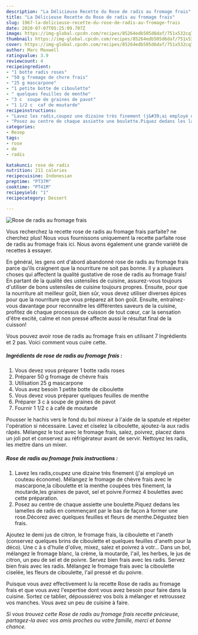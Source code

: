 ```yaml
---
description: "La Délicieuse Recette du Rose de radis au fromage frais"
title: "La Délicieuse Recette du Rose de radis au fromage frais"
slug: 1967-la-delicieuse-recette-du-rose-de-radis-au-fromage-frais
date: 2020-07-07T05:25:09.707Z
image: https://img-global.cpcdn.com/recipes/85264edb505d6daf/751x532cq70/rose-de-radis-au-fromage-frais-photo-principale-de-la-recette.jpg
thumbnail: https://img-global.cpcdn.com/recipes/85264edb505d6daf/751x532cq70/rose-de-radis-au-fromage-frais-photo-principale-de-la-recette.jpg
cover: https://img-global.cpcdn.com/recipes/85264edb505d6daf/751x532cq70/rose-de-radis-au-fromage-frais-photo-principale-de-la-recette.jpg
author: Marc Maxwell
ratingvalue: 3.9
reviewcount: 4
recipeingredient:
- "1 botte radis roses"
- "50 g fromage de chvre frais"
- "25 g mascarpone"
- "1 petite botte de ciboulette"
- " quelques feuilles de menthe"
- "3 c  soupe de graines de pavot"
- "1 1/2 c  caf de moutarde"
recipeinstructions:
- "Lavez les radis,coupez une dizaine très finement (j&#39;ai employé un couteau économe). Mélangez le fromage de chèvre frais avec le mascarpone,la ciboulette et la menthe coupées très finement, la moutarde,les graines de pavot, sel et poivre.Formez 4 boulettes avec cette préparation."
- "Posez au centre de chaque assiette une boulette.Piquez dedans les lamelles de radis en commençant par le bas de façon à former une rose.Décorez avec quelques feuilles et fleurs de menthe.Dégustez bien frais."
categories:
- Resep
tags:
- rose
- de
- radis

katakunci: rose de radis 
nutrition: 211 calories
recipecuisine: Indonesian
preptime: "PT37M"
cooktime: "PT41M"
recipeyield: "1"
recipecategory: Dessert

---
```



![Rose de radis au fromage frais](https://img-global.cpcdn.com/recipes/85264edb505d6daf/751x532cq70/rose-de-radis-au-fromage-frais-photo-principale-de-la-recette.jpg)

Vous recherchez la recette rose de radis au fromage frais parfaite? ne cherchez plus! Nous vous fournissons uniquement la recette parfaite rose de radis au fromage frais ici. Nous avons également une grande variété de recettes à essayer.

En général, les gens ont d'abord abandonné rose de radis au fromage frais parce qu'ils craignent que la nourriture ne soit pas bonne. Il y a plusieurs choses qui affectent la qualité gustative de rose de radis au fromage frais! En partant de la qualité des ustensiles de cuisine, assurez-vous toujours d'utiliser de bons ustensiles de cuisine toujours propres. Ensuite, pour que la nourriture ait meilleur goût, bien sûr, vous devez utiliser diverses épices pour que la nourriture que vous préparez ait bon goût. Ensuite, entraînez-vous davantage pour reconnaître les différentes saveurs de la cuisine, profitez de chaque processus de cuisson de tout cœur, car la sensation d'être excité, calme et non pressé affecte aussi le résultat final de la cuisson!

<!--inarticleads1-->

Vous pouvez avoir rose de radis au fromage frais en utilisant 7 Ingrédients et 2 pas. Voici comment vous cuire cette.

##### Ingrédients de rose de radis au fromage frais :

1. Vous devez vous préparer 1 botte radis roses
1. Préparer 50 g fromage de chèvre frais
1. Utilisation 25 g mascarpone
1. Vous avez besoin 1 petite botte de ciboulette
1. Vous devez vous préparer  quelques feuilles de menthe
1. Préparer 3 c à soupe de graines de pavot
1. Fournir 1 1/2 c à café de moutarde


Pousser le hachis vers le fond du bol mixeur à l&#39;aide de la spatule et répéter l&#39;opération si nécessaire. Lavez et ciselez la ciboulette, ajoutez-la aux radis râpés. Mélangez le tout avec le fromage frais, salez, poivrez, placez dans un joli pot et conservez au réfrigérateur avant de servir. Nettoyez les radis, les mettre dans un mixer. 

<!--inarticleads2-->

##### Rose de radis au fromage frais instructions :

1. Lavez les radis,coupez une dizaine très finement (j&#39;ai employé un couteau économe). Mélangez le fromage de chèvre frais avec le mascarpone,la ciboulette et la menthe coupées très finement, la moutarde,les graines de pavot, sel et poivre.Formez 4 boulettes avec cette préparation.
1. Posez au centre de chaque assiette une boulette.Piquez dedans les lamelles de radis en commençant par le bas de façon à former une rose.Décorez avec quelques feuilles et fleurs de menthe.Dégustez bien frais.


Ajoutez le demi jus de citron, le fromage frais, la ciboulette et l&#39;aneth (conservez quelques brins de ciboulette et quelques feuilles d&#39;aneth pour la déco). Une c à s d&#39;huile d&#39;olive, mixez, salez et poivrez à votr… Dans un bol, mélangez le fromage blanc, la crème, la moutarde, l&#39;ail, les herbes, le jus de citron, un peu de sel et de poivre. Servez bien frais avec les radis. Servez bien frais avec les radis. Mélangez le fromage frais avec la ciboulette ciselée, les fleurs de ciboulette, l&#39;ail pressé et du poivre. 

<!--inarticleads1-->

<p>
Puisque vous avez effectivement lu la recette Rose de radis au fromage frais et que vous avez l'expertise dont vous avez besoin pour faire dans la cuisine. Sortez ce tablier, dépoussiérez vos bols à mélanger et retroussez vos manches. Vous avez un peu de cuisine à faire.
</p>

<p>
<i>Si vous trouvez cette Rose de radis au fromage frais recette précieuse, partagez-la avec vos amis proches ou votre famille, merci et bonne chance.</i>
</p>
